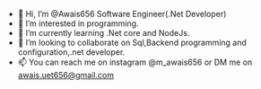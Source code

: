 - 👋 Hi, I’m @Awais656 Software Engineer(.Net Developer)
- 👀 I’m interested in programming.
- 🌱 I’m currently learning .Net core and NodeJs.
- 💞️ I’m looking to collaborate on Sql,Backend programming and configuration,.net developer.
- 📫 You can reach me on instagram @m_awais656 or DM me on awais.uet656@gmail.com

<!---
Awais656/Awais656 is a ✨ special ✨ repository because its `README.md` (this file) appears on your GitHub profile.
You can click the Preview link to take a look at your changes.
--->
